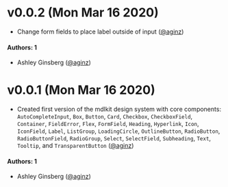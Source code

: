# v0.0.2 (Mon Mar 16 2020)

- Change form fields to place label outside of input ([@aginz](https://github.com/aginz))

#### Authors: 1

- Ashley Ginsberg ([@aginz](https://github.com/aginz))
# v0.0.1 (Mon Mar 16 2020)

- Created first version of the mdlkit design system with core components:
  `AutoCompleteInput`, `Box`, `Button`, `Card`, `Checkbox`, `CheckboxField`,
  `Container`, `FieldError`, `Flex`, `FormField`, `Heading`, `Hyperlink`, `Icon`,
  `IconField`, `Label`, `ListGroup`, `LoadingCircle`, `OutlineButton`,
  `RadioButton`, `RadioButtonField`, `RadioGroup`, `Select`, `SelectField`,
  `Subheading`, `Text`, `Tooltip`, and `TransparentButton` ([@aginz](https://github.com/aginz))

#### Authors: 1

- Ashley Ginsberg ([@aginz](https://github.com/aginz))

